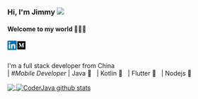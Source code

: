 ### Hi, I'm Jimmy <img src="https://github.com/TheDudeThatCode/TheDudeThatCode/blob/master/Assets/Hi.gif" width="30px">
#### Welcome to my world 👨🏻‍💻

<a href="https://www.linkedin.com/in/ruiquan-liu">
  <img align="left" alt="JImmy leo | Medium" width="21px" src="https://github.com/lau1944/lau1944/blob/main/assets/linkedln.png" />
</a>

<a href="https://medium.com/@jimmyleo">
  <img align="left" alt="JImmy leo | Medium" width="21px" src="https://github.com/lau1944/lau1944/blob/main/assets/medium.png" />
</a>

<br />
<br />

I'm a full stack developer from China
<br />
| *#Mobile Developer* | Java 🧡 &nbsp; | Kotlin 💜  &nbsp; | Flutter 💙 &nbsp; | Nodejs 💚

<a href="https://github.com/lau1944/github-readme-stats">
  <img align="center" src="https://github-readme-stats.vercel.app/api/top-langs/?username=lau1944&theme=onedark&hide=javascript,html,css,objective-c" />
</a>
<a href="https://github.com/lau1944a/github-readme-stats">
  <img align="center" src="https://github-readme-stats.vercel.app/api?username=lau1944&show_icons=true&theme=onedark&line_height=27" alt="CoderJava github stats" />
</a>

